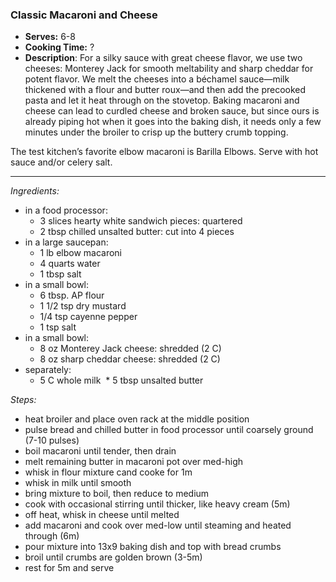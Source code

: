 ### Classic Macaroni and Cheese
* **Serves:** 6-8
* **Cooking Time:** ?
* **Description**: 
 For a silky sauce with great cheese flavor, we use two cheeses: Monterey Jack for smooth meltability and sharp cheddar for potent flavor. We melt the cheeses into a béchamel sauce—milk thickened with a flour and butter roux—and then add the precooked pasta and let it heat through on the stovetop. Baking macaroni and cheese can lead to curdled cheese and broken sauce, but since ours is already piping hot when it goes into the baking dish, it needs only a few minutes under the broiler to crisp up the buttery crumb topping.

The test kitchen’s favorite elbow macaroni is Barilla Elbows. Serve with hot sauce and/or celery salt.

-----
*Ingredients:*
* in a food processor:
  * 3 slices hearty white sandwich pieces: quartered
  * 2 tbsp chilled unsalted butter: cut into 4 pieces
* in a large saucepan:
  * 1 lb elbow macaroni
  * 4 quarts water
  * 1 tbsp salt
* in a small bowl:
  * 6 tbsp. AP flour
  * 1 1/2 tsp dry mustard
  * 1/4 tsp cayenne pepper
  * 1 tsp salt
* in a small bowl:
  * 8 oz Monterey Jack cheese: shredded (2 C)
  * 8 oz sharp cheddar cheese: shredded (2 C)
* separately:
  * 5 C whole milk
  * 5 tbsp unsalted butter
  
*Steps:*
* heat broiler and place oven rack at the middle position
* pulse bread and chilled butter in food processor until coarsely ground (7-10 pulses)
* boil macaroni until tender, then drain
* melt remaining butter in macaroni pot over med-high
* whisk in flour mixture cand cooke for 1m
* whisk in milk until smooth
* bring mixture to boil, then reduce to medium
* cook with occasional stirring until thicker, like heavy cream (5m)
* off heat, whisk in cheese until melted
* add macaroni and cook over med-low until steaming and heated through (6m)
* pour mixture into 13x9 baking dish and top with bread crumbs
* broil until crumbs are golden brown (3-5m)
* rest for 5m and serve

